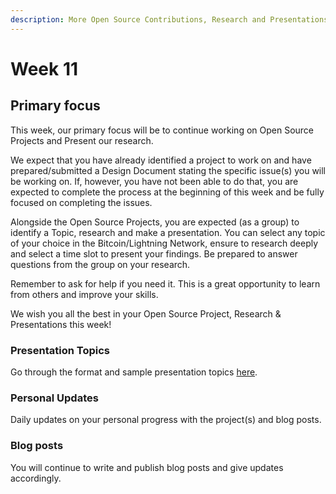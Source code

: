 ```yaml
---
description: More Open Source Contributions, Research and Presentations
---
```


# Week 11

## Primary focus

This week, our primary focus will be to continue working on Open Source Projects and Present our research.&#x20;

We expect that you have already identified a project to work on and have prepared/submitted a Design Document stating the specific issue(s) you will be working on. If, however, you have not been able to do that, you are expected to complete the process at the beginning of this week and be fully focused on completing the issues.

Alongside the Open Source Projects, you are expected (as a group) to identify a Topic, research and make a presentation. You can select any topic of your choice in the Bitcoin/Lightning Network, ensure to research deeply and select a time slot to present your findings. Be prepared to answer questions from the group on your research.

Remember to ask for help if you need it. This is a great opportunity to learn from others and improve your skills.

We wish you all the best in your Open Source Project, Research & Presentations this week!

### Presentation Topics

Go through the format and sample presentation topics [here](../presentation-topics.md).&#x20;

### Personal Updates

Daily updates on your personal progress with the project(s) and blog posts.

### Blog posts

You will continue to write and publish blog posts and give updates accordingly.
